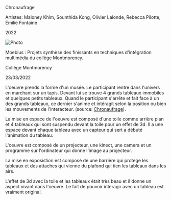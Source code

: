Chronaufrage

Artistes: Maloney Khim, Sounthida Kong, Olivier Lalonde, Rebecca Pilotte, Émilie Fontaine

2022

![Photo](media/Chronofrage.jpg)

Moebius : Projets synthèse des finissants en techniques d'intégration multimédia du collège Montmorency.

Collège Montmorency

23/03/2022

L'oeuvre prends la forme d'un musée. Le participant rentre dans l'univers en marchant sur un tapis. Devant lui se trouve 4 grands tableaux immobiles et quelques petits tableaux. Quand le participant s'arrête et fait face à un des grands tableaux, ce dernier s'anime et intéragit selon la position ou bien les mouvements de l'interacteur.
(source: [Chronaufrage](https://tim-montmorency.com/2022/projets/Chronaufrage/docs/web/index.html)).

La mise en espace de l'oeuvre est composé d'une toile comme arrière plan et 4 tableaux qui sont suspendu devant la toile pour un effet de 3d. Il a une espace devant chaque tableau avec un capteur qui sert a débuté l'animation du tableau. 

L'oeuvre est composé de un projecteur, une kinect, une camera et un programme sur l'ordinateur qui donne l'image au projecteur.

La mise en exposistion est composé de une barrière qui protege les tableaux et des attaches qui vienne du plafond qui tien les tableaux dans les airs.

L'effet de 3d avec la toile et les tableaux était très beau et il donne un aspect vivant dans l'oeuvre. Le fait de pouvoir interagir avec un tableau est vraiment original. 
